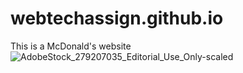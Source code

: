 # webtechassign.github.io
This is a McDonald's website
![AdobeStock_279207035_Editorial_Use_Only-scaled](https://github.com/webtechassign/webtechassign.github.io/assets/151553059/f41847ef-d1fb-4956-8876-abf0bef7b003)
